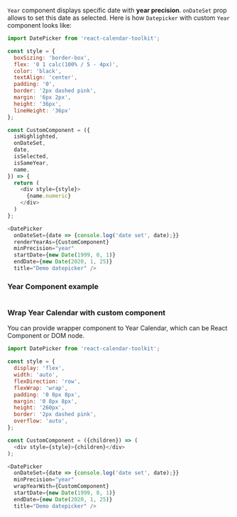 `Year` component displays specific date with __year precision__. `onDateSet` prop allows to set this date as selected. Here is how `Datepicker` with custom `Year` component looks like:

```js
import DatePicker from 'react-calendar-toolkit';

const style = {
  boxSizing: 'border-box',
  flex: '0 1 calc(100% / 5 - 4px)',
  color: 'black',
  textAlign: 'center',
  padding: '0',
  border: '2px dashed pink',
  margin: '6px 2px',
  height: '36px',
  lineHeight: '36px'
};

const CustomComponent = ({
  isHighlighted,
  onDateSet,
  date,
  isSelected,
  isSameYear,
  name,
}) => {
  return (
    <div style={style}>
      {name.numeric}
    </div>
  )
};

<DatePicker
  onDateSet={date => {console.log('date set', date);}}
  renderYearAs={CustomComponent}
  minPrecision="year"
  startDate={new Date(1999, 0, 1)}
  endDate={new Date(2020, 1, 25)}
  title="Demo datepicker" />
```

### Year Component example
```js { "file": "../Year.js" }
```

### Wrap Year Calendar with custom component
You can provide wrapper component to Year Calendar, which can be React Component or DOM node.

```js
import DatePicker from 'react-calendar-toolkit';

const style = {
  display: 'flex',
  width: 'auto',
  flexDirection: 'row',
  flexWrap: 'wrap',
  padding: '0 8px 8px',
  margin: '0 8px 8px',
  height: '260px',
  border: '2px dashed pink',
  overflow: 'auto',
};

const CustomComponent = ({children}) => (
  <div style={style}>{children}</div>
);

<DatePicker
  onDateSet={date => {console.log('date set', date);}}
  minPrecision="year"
  wrapYearWith={CustomComponent}
  startDate={new Date(1999, 0, 1)}
  endDate={new Date(2020, 1, 25)}
  title="Demo datepicker" />
```



